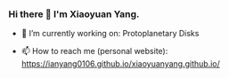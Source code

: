 ### Hi there 👋 I'm Xiaoyuan Yang.
- 🔭 I’m currently working on: Protoplanetary Disks
     
- 📫 How to reach me (personal website): https://ianyang0106.github.io/xiaoyuanyang.github.io/


